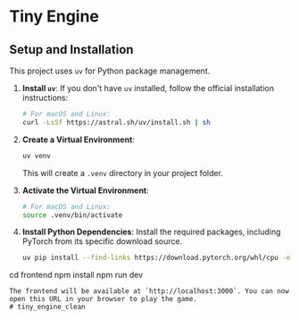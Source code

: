 # Tiny Engine

## Setup and Installation

This project uses `uv` for Python package management.

1.  **Install `uv`**:
    If you don't have `uv` installed, follow the official installation instructions:
    ```bash
    # For macOS and Linux:
    curl -LsSf https://astral.sh/uv/install.sh | sh
    ```

2.  **Create a Virtual Environment**:
    ```bash
    uv venv
    ```
    This will create a `.venv` directory in your project folder.

3.  **Activate the Virtual Environment**:
    ```bash
    # For macOS and Linux:
    source .venv/bin/activate
    ```

4.  **Install Python Dependencies**:
    Install the required packages, including PyTorch from its specific download source.
    ```bash
    uv pip install --find-links https://download.pytorch.org/whl/cpu -e .
    ```
cd frontend
npm install
npm run dev
```
The frontend will be available at `http://localhost:3000`. You can now open this URL in your browser to play the game.
# tiny_engine_clean
